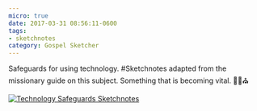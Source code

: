 ```yaml
---
micro: true
date: 2017-03-31 08:56:11-0600
tags:
- sketchnotes
category: Gospel Sketcher
---
```


Safeguards for using technology. #Sketchnotes adapted from the missionary guide on this subject. Something that is becoming vital. ✍🏼⛪️

[![Technology Safeguards Sketchnotes](https://media.bennorris.org/images/gospelsketcher/uploads/2018/cd98d35331.jpg)](https://media.bennorris.org/images/gospelsketcher/uploads/2018/cd98d35331.jpg)
